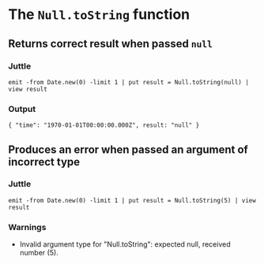 The `Null.toString` function
============================

Returns correct result when passed `null`
-----------------------------------------

### Juttle

    emit -from Date.new(0) -limit 1 | put result = Null.toString(null) | view result

### Output

    { "time": "1970-01-01T00:00:00.000Z", result: "null" }

Produces an error when passed an argument of incorrect type
-----------------------------------------------------------

### Juttle

    emit -from Date.new(0) -limit 1 | put result = Null.toString(5) | view result

### Warnings

  * Invalid argument type for "Null.toString": expected null, received number (5).
